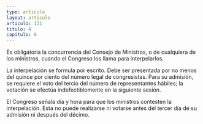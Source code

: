 ```yaml
---
type: articulo
layout: articulo
articulo: 131
titulo: 4
capitulo: 6
---
```

Es obligatoria la concurrencia del Consejo de Ministros, o de cualquiera de los ministros, cuando el Congreso los llama para interpelarlos.

La interpelación se formula por escrito. Debe ser presentada por no menos del quince por ciento del número legal de congresistas. Para su admisión, se requiere el voto del tercio del número de representantes hábiles; la votación se efectúa indefectiblemente en la siguiente sesión.

El Congreso señala día y hora para que los ministros contesten la interpelación. Esta no puede realizarse ni votarse antes del tercer día de su admisión ni después del décimo.